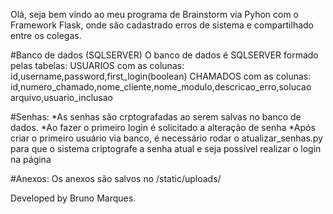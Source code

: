 Olá, seja bem vindo ao meu programa de Brainstorm via Pyhon com o Framework Flask, onde são cadastrado erros de sistema e compartilhado entre os colegas.

#Banco de dados (SQLSERVER)
O banco de dados é SQLSERVER formado pelas tabelas: 
USUARIOS com as colunas: id,username,password,first_login(boolean)
CHAMADOS com as colunas: id,numero_chamado,nome_cliente,nome_modulo,descricao_erro,solucao	arquivo,usuario_inclusao

#Senhas:
*As senhas são crptografadas ao serem salvas no banco de dados.
*Ao fazer o primeiro login é solicitado a alteração de senha
*Após criar o primeiro usuário via banco, é necessário rodar o atualizar_senhas.py para que o sistema criptografe a senha atual e seja possível realizar o login na página

#Anexos:
Os anexos são salvos no /static/uploads/

Developed by Bruno Marques.
